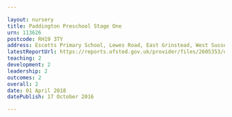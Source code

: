 ```yaml
---

layout: nursery
title: Paddington Preschool Stage One
urn: 113626
postcode: RH19 3TY
address: Escotts Primary School, Lewes Road, East Grinstead, West Sussex, RH19 3TY
latestReportUrl: https://reports.ofsted.gov.uk/provider/files/2605353/urn/113626.pdf
teaching: 2
development: 2
leadership: 2
outcomes: 2
overall: 2
date: 01 April 2018 
datePublish: 17 October 2016

---
```

